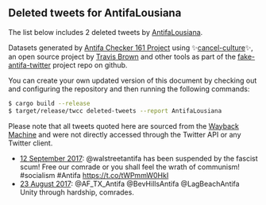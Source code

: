 ## Deleted tweets for AntifaLousiana

The list below includes 2 deleted tweets by
[AntifaLousiana](https://twitter.com/AntifaLousiana).



Datasets generated by [Antifa Checker 161 Project](https://twitter.com/antifacheck161) using ✨[cancel-culture](https://github.com/travisbrown/cancel-culture)✨, an open source project by 
[Travis Brown](https://twitter.com/travisbrown) and other tools as part of the 
[fake-antifa-twitter](https://github.com/antifacheck161/fake-antifa-twitter) project repo on github.

You can create your own updated version of this document by checking out and configuring the
repository and then running the following commands:

```bash
$ cargo build --release
$ target/release/twcc deleted-tweets --report AntifaLousiana
```

Please note that all tweets quoted here are sourced from the
[Wayback Machine](https://web.archive.org) and were not directly accessed through the Twitter API or
any Twitter client.

* [12 September 2017](https://web.archive.org/web/20170912113825/https://twitter.com/AntifaLousiana/status/907569082156937216): @walstreetantifa has been suspended by the fascist scum! Free our comrade or you shall feel the wrath of communism! #socialism #Antifa https://t.co/tWPmmW0HkI <!--907569082156937216-->
* [23 August 2017](https://web.archive.org/web/20170823212340/https://twitter.com/AntifaLousiana/status/900468607829889024): @AF_TX_Antifa @BevHillsAntifa @LagBeachAntifa Unity through hardship, comrades. <!--900468607829889024-->
